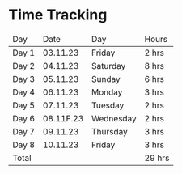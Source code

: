 # Time Tracking

<table>
<thead>
<tr>
<td>Day</td>
<td>Date</td>
<td>Day</td>
<td>Hours</td>
</tr>
</thead>
<tbody>
<tr>
<td>Day 1</td>
<td>03.11.23</td>
<td>Friday</td>
<td>2 hrs</td>
</tr>

<tr>
<td>Day 2</td>
<td>04.11.23</td>
<td>Saturday</td>
<td>8 hrs</td>
</tr>

<tr>
<td>Day 3</td>
<td>05.11.23</td>
<td>Sunday</td>
<td>6 hrs</td>
</tr>

<tr>
<td>Day 4</td>
<td>06.11.23</td>
<td>Monday</td>
<td>3 hrs</td>
</tr>

<tr>
<td>Day 5</td>
<td>07.11.23</td>
<td>Tuesday</td>
<td>2 hrs</td>
</tr>

<tr>
<td>Day 6</td>
<td>08.11F.23</td>
<td>Wednesday</td>
<td>2 hrs</td>
</tr>

<tr>
<td>Day 7</td>
<td>09.11.23</td>
<td>Thursday</td>
<td>3 hrs</td>
</tr>

<tr>
<td>Day 8 </td>
<td>10.11.23</td>
<td>Friday</td>
<td>3 hrs</td>
</tr>

<tr>
<td colspan=3>Total</td>
<td>29 hrs</td>
</tr>

</tbody>
</table>
